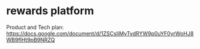 # rewards platform

Product and Tech plan: https://docs.google.com/document/d/1ZSCsIiMyTydRYW9p0uYF0yrWoHJ8WB9flHt9pB9NRZQ
